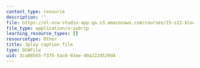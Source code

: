 ```yaml
---
content_type: resource
description: ''
file: https://ol-ocw-studio-app-qa.s3.amazonaws.com/courses/15-s12-blockchain-and-money-fall-2018/3ca08565f3755ac693ee49a222d529d4_KHBi3n0hUSU.vtt
file_type: application/x-subrip
learning_resource_types: []
resourcetype: Other
title: 3play caption file
type: OCWFile
uid: 3ca08565-f375-5ac6-93ee-49a222d529d4
---
```

